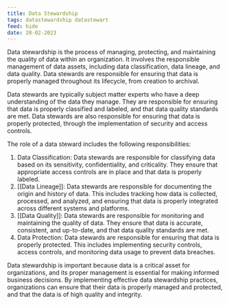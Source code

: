 ```yaml
---
title: Data Stewardship
tags: datastewardship datastewart
feed: hide
date: 20-02-2023
---
```

Data stewardship is the process of managing, protecting, and maintaining the quality of data within an organization. It involves the responsible management of data assets, including data classification, data lineage, and data quality. Data stewards are responsible for ensuring that data is properly managed throughout its lifecycle, from creation to archival.

Data stewards are typically subject matter experts who have a deep understanding of the data they manage. They are responsible for ensuring that data is properly classified and labeled, and that data quality standards are met. Data stewards are also responsible for ensuring that data is properly protected, through the implementation of security and access controls.

The role of a data steward includes the following responsibilities:

1.  Data Classification: Data stewards are responsible for classifying data based on its sensitivity, confidentiality, and criticality. They ensure that appropriate access controls are in place and that data is properly labeled.
2.  [[Data Lineage]]: Data stewards are responsible for documenting the origin and history of data. This includes tracking how data is collected, processed, and analyzed, and ensuring that data is properly integrated across different systems and platforms.
3.  [[Data Quality]]: Data stewards are responsible for monitoring and maintaining the quality of data. They ensure that data is accurate, consistent, and up-to-date, and that data quality standards are met.
4.  Data Protection: Data stewards are responsible for ensuring that data is properly protected. This includes implementing security controls, access controls, and monitoring data usage to prevent data breaches.

Data stewardship is important because data is a critical asset for organizations, and its proper management is essential for making informed business decisions. By implementing effective data stewardship practices, organizations can ensure that their data is properly managed and protected, and that the data is of high quality and integrity.